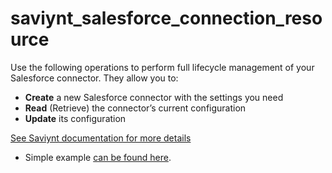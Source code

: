 # saviynt_salesforce_connection_resource

Use the following operations to perform full lifecycle management of your Salesforce connector. They allow you to:

- **Create** a new Salesforce connector with the settings you need  
- **Read** (Retrieve) the connector’s current configuration  
- **Update** its configuration

[See Saviynt documentation for more details](https://docs.saviyntcloud.com/bundle/Salesforce-v24x/page/Content/Integrating-Salesforce-Applications-v2022x.htm)

- Simple example [can be found here](./resource.tf).
